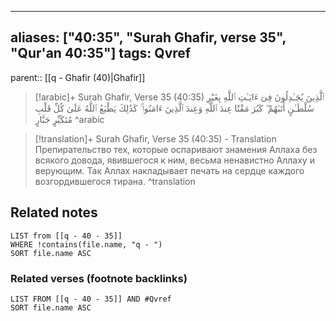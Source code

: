 
---
aliases: ["40:35", "Surah Ghafir, verse 35", "Qur'an 40:35"]
tags: Qvref
---

parent:: [[q - Ghafir (40)|Ghafir]]

> [!arabic]+ Surah Ghafir, Verse 35 (40:35)
> <span class="quran-arabic">ٱلَّذِينَ يُجَـٰدِلُونَ فِىٓ ءَايَـٰتِ ٱللَّهِ بِغَيْرِ سُلْطَـٰنٍ أَتَىٰهُمْ ۖ كَبُرَ مَقْتًا عِندَ ٱللَّهِ وَعِندَ ٱلَّذِينَ ءَامَنُوا۟ ۚ كَذَٰلِكَ يَطْبَعُ ٱللَّهُ عَلَىٰ كُلِّ قَلْبِ مُتَكَبِّرٍ جَبَّارٍ</span>
^arabic

> [!translation]+ Surah Ghafir, Verse 35 (40:35) - Translation
> Препирательство тех, которые оспаривают знамения Аллаха без всякого довода, явившегося к ним, весьма ненавистно Аллаху и верующим. Так Аллах накладывает печать на сердце каждого возгордившегося тирана.
^translation



## Related notes
```dataview
LIST from [[q - 40 - 35]]
WHERE !contains(file.name, "q - ")
SORT file.name ASC
```

### Related verses (footnote backlinks)
```dataview
LIST FROM [[q - 40 - 35]] AND #Qvref
SORT file.name ASC
```

